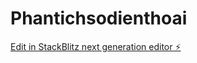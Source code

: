 # Phantichsodienthoai

[Edit in StackBlitz next generation editor ⚡️](https://stackblitz.com/~/github.com/tranletatphong1995/Phantichsodienthoai)